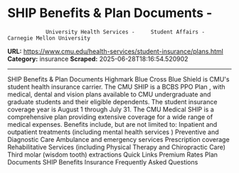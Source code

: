 # SHIP Benefits & Plan Documents - 
                University Health Services -     Student Affairs - Carnegie Mellon University

**URL:** https://www.cmu.edu/health-services/student-insurance/plans.html
**Category:** insurance
**Scraped:** 2025-06-28T18:16:54.520902


---

SHIP Benefits & Plan Documents
Highmark Blue Cross Blue Shield is CMU's student health insurance carrier. The CMU SHIP is a
BCBS PPO Plan
, with medical, dental and vision plans available to CMU undergraduate and graduate students and their eligible dependents. The student insurance coverage year is August 1 through July 31.
The CMU Medical SHIP is a
comprehensive plan
providing extensive coverage for a wide range of medical expenses.
Benefits
include, but are not limited to:
Inpatient and outpatient treatments (including
mental health services
)
Preventive and Diagnostic Care
Ambulance and emergency services
Prescription coverage
Rehabilitative Services (including Physical Therapy and Chiropractic Care)
Third molar (wisdom tooth) extractions
Quick Links
Premium Rates
Plan Documents
SHIP Benefits
Insurance Frequently Asked Questions